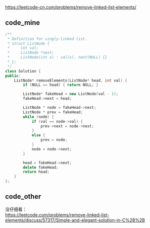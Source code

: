 
https://leetcode-cn.com/problems/remove-linked-list-elements/

## code_mine
```cpp
/**
 * Definition for singly-linked list.
 * struct ListNode {
 *     int val;
 *     ListNode *next;
 *     ListNode(int x) : val(x), next(NULL) {}
 * };
 */
class Solution {
public:
    ListNode* removeElements(ListNode* head, int val) {
        if (NULL == head) { return NULL; }

        ListNode* fakeHead = new ListNode(val - 1);
        fakeHead->next = head;

        ListNode * node = fakeHead->next;
        ListNode * prev = fakeHead;
        while (node) {
            if (val == node->val) {
                prev->next = node->next;
            }
            else {
                prev = node;                
            }
            node = node->next;
        }

        head = fakeHead->next;
        delete fakeHead;
        return head;
    }
};
```

## code_other
没仔细看：  
https://leetcode.com/problems/remove-linked-list-elements/discuss/57317/Simple-and-elegant-solution-in-C%2B%2B  
